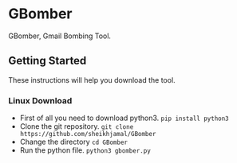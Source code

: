 # GBomber
GBomber, Gmail Bombing Tool.
## Getting Started
These instructions will help you download the tool.
### Linux Download
- First of all you need to download python3.
```pip install python3```
- Clone the git repository.
 ```git clone https://github.com/sheikhjamal/GBomber```
 - Change the directory
```cd GBomber```
- Run the python file.
```python3 gbomber.py```
